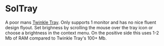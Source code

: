 # SolTray

A poor mans [Twinkle Tray](https://twinkletray.com/). Only supports 1 monitor and has no nice fluent design flyout. Set brighness by scrolling the mouse over the tray icon or choose a brightness in the context menu. On the positive side this uses 1-2 Mb of RAM compared to Twinkle Tray's 100+ Mb.